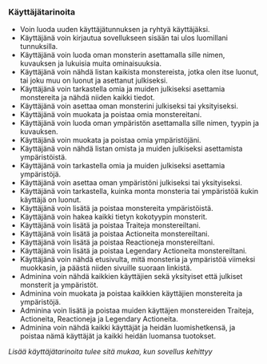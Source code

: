 ### Käyttäjätarinoita

* Voin luoda uuden käyttäjätunnuksen ja ryhtyä käyttäjäksi.
* Käyttäjänä voin kirjautua sovellukseen sisään tai ulos luomillani tunnuksilla.
* Käyttäjänä voin luoda oman monsterin asettamalla sille nimen, kuvauksen ja lukuisia muita ominaisuuksia.
* Käyttäjänä voin nähdä listan kaikista monstereista, jotka olen itse luonut, tai joku muu on luonut ja asettanut julkiseksi.
* Käyttäjänä voin tarkastella omia ja muiden julkiseksi asettamia monstereita ja nähdä niiden kaikki tiedot.
* Käyttäjänä voin asettaa oman monsterini julkiseksi tai yksityiseksi.
* Käyttäjänä voin muokata ja poistaa omia monstereitani.
* Käyttäjänä voin luoda oman ympäristön asettamalla sille nimen, tyypin ja kuvauksen.
* Käyttäjänä voin muokata ja poistaa omia ympäristöjäni.
* Käyttäjänä voin nähdä listan omista ja muiden julkiseksi asettamista ympäristöistä.
* Käyttäjänä voin tarkastella omia ja muiden julkiseksi asettamia ympäristöjä.
* Käyttäjänä voin asettaa oman ympäristöni julkiseksi tai yksityiseksi.
* Käyttäjänä voin tarkastella, kuinka monta monsteria tai ympäristöä kukin käyttäjä on luonut.
* Käyttäjänä voin lisätä ja poistaa monstereita ympäristöistä.
* Käyttäjänä voin hakea kaikki tietyn kokotyypin monsterit.
* Käyttäjänä voin lisätä ja poistaa Traiteja monstereiltani.
* Käyttäjänä voin lisätä ja poistaa Actioneita monstereiltani.
* Käyttäjänä voin lisätä ja poistaa Reactioneja monstereiltani.
* Käyttäjänä voin lisätä ja poistaa Legendary Actioneita monstereiltani.
* Käyttäjänä voin nähdä etusivulta, mitä monsteria ja ympäristöä viimeksi muokkasin, ja päästä niiden sivuille suoraan linkistä.
* Adminina voin nähdä kaikkien käyttäjien sekä yksityiset että julkiset monsterit ja ympäristöt.
* Adminina voin muokata ja poistaa kaikkien käyttäjien monstereita ja ympäristöjä.
* Adminina voin lisätä ja poistaa muiden käyttäjen monstereiden Traiteja, Actioneita, Reactioneja ja Legendary Actioneita.
* Adminina voin nähdä kaikki käyttäjät ja heidän luomishetkensä, ja poistaa nämä käyttäjät ja kaikki heidän luomansa tuotokset. 


*Lisää käyttäjätarinoita tulee sitä mukaa, kun sovellus kehittyy*
